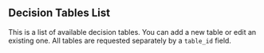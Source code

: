 ## Decision Tables List

This is a list of available decision tables. You can add a new table or edit an existing one. All tables are requested separately by a ```table_id``` field.
